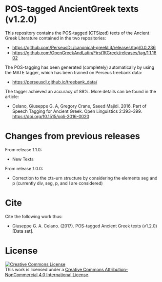 # POS-tagged AncientGreek texts (v1.2.0)

This repository contains the POS-tagged (CTSized) texts of the Ancient Greek Literature contained in the two repositories:

* https://github.com/PerseusDL/canonical-greekLit/releases/tag/0.0.236
* https://github.com/OpenGreekAndLatin/First1KGreek/releases/tag/1.1.1802

The POS-tagging has been generated (completely) automatically by using the MATE tagger, which has been trained on Perseus treebank data:

* https://perseusdl.github.io/treebank_data/

The tagger achieved an accuracy of 88%. More details can be found in the article:

* Celano, Giuseppe G. A, Gregory Crane, Saeed Majidi. 2016. Part of Speech Tagging for Ancient Greek. Open Linguistics 2:393–399. https://doi.org/10.1515/opli-2016-0020

# Changes from previous releases
From release 1.1.0:
* New Texts 

From release 1.0.0:
* Correction to the cts-urn structure by considering the elements seg and p (currently div, seg, p, and l are considered)

# Cite
Cite the following work thus:

* Giuseppe G. A. Celano. (2017). POS-tagged Ancient Greek texts (v1.2.0) [Data set]. 

# License
<a rel="license" href="http://creativecommons.org/licenses/by-nc/4.0/"><img alt="Creative Commons License" style="border-width:0" src="https://i.creativecommons.org/l/by-nc/4.0/88x31.png" /></a><br />This work is licensed under a <a rel="license" href="http://creativecommons.org/licenses/by-nc/4.0/">Creative Commons Attribution-NonCommercial 4.0 International License</a>.
